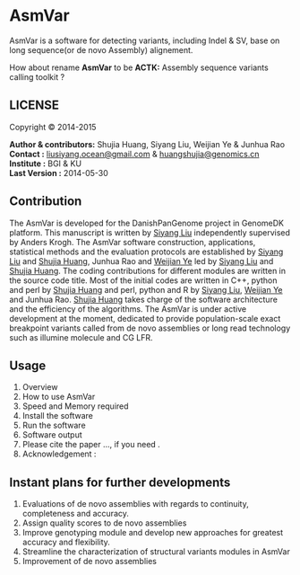 AsmVar
==========

AsmVar is a software for detecting variants, including Indel & SV, base on long sequence(or de novo Assembly) alignement.

How about rename __AsmVar__ to be __ACTK:__ Assembly sequence variants calling toolkit ?

LICENSE 
--------
Copyright &copy; 2014-2015

__Author & contributors:__ Shujia Huang, Siyang Liu, Weijian Ye & Junhua Rao   <br/>
__Contact              :__ liusiyang.ocean@gmail.com & huangshujia@genomics.cn <br/>
__Institute            :__ BGI & KU                                            <br/>
__Last Version         :__ 2014-05-30                                          <br/>

Contribution
------------
The AsmVar is developed for the DanishPanGenome project in GenomeDK platform. This manuscript is written by [Siyang Liu](https://github.com/SiyangLiu) independently supervised by Anders Krogh.  The AsmVar software construction, applications, statistical methods and the evaluation protocols are established by [Siyang Liu](https://github.com/SiyangLiu) and [Shujia Huang](https://github.com/ShujiaHuang), Junhua Rao and [Weijian Ye](https://github.com/WeijianYe) led by [Siyang Liu](https://github.com/SiyangLiu) and [Shujia Huang](https://github.com/ShujiaHuang).  The coding contributions for different modules are written in the source code title. Most of the initial codes are written in C++, python and perl by [Shujia Huang](https://github.com/ShujiaHuang) and perl, python and R by [Siyang Liu](https://github.com/SiyangLiu), [Weijian Ye](https://github.com/WeijianYe) and Junhua Rao. [Shujia Huang](https://github.com/ShujiaHuang) takes charge of the software architecture and the efficiency of the algorithms. The AsmVar is under active development at the moment, dedicated to provide population-scale exact breakpoint variants called from de novo assemblies or long read technology such as illumine molecule and CG LFR. 

Usage
-----
1. Overview
2. How to use AsmVar
3. Speed and Memory required
4. Install the software
5. Run the software
6. Software output 
7. Please cite the paper ..., if you need .
8. Acknowledgement :

Instant plans for further developments
---------------------------------------
1. Evaluations of de novo assemblies with regards to continuity, completeness and accuracy.
2. Assign quality scores to de novo assemblies
3. Improve genotyping module and develop new approaches for greatest accuracy and flexibility.
4. Streamline the characterization of structural variants modules in AsmVar
5. Improvement of de novo assemblies

